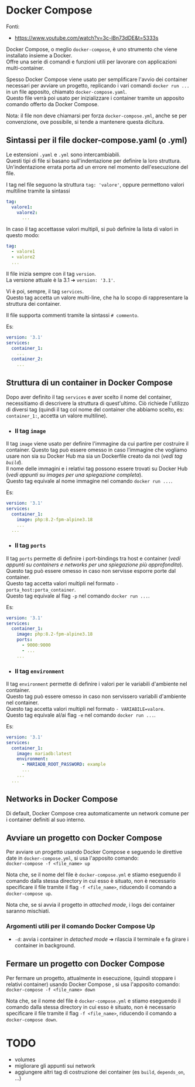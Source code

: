 # Docker Compose

Fonti:
 - https://www.youtube.com/watch?v=3c-iBn73dDE&t=5333s  

Docker Compose, o meglio `docker-compose`, è uno strumento che viene installato insieme a Docker.  
Offre una serie di comandi e funzioni utili per lavorare con applicazioni multi-container.  

Spesso Docker Compose viene usato per semplificare l'avvio dei container necessari per avviare un progetto, replicando i vari comandi `docker run ...` in un file apposito, chiamato `docker-compose.yaml`.  
Questo file verrà poi usato per inizializzare i container tramite un apposito comando offerto da Docker Compose.  

Nota: il file non deve chiamarsi per forza `docker-compose.yml`, anche se per convenzione, ove possibile, si tende a mantenere questa dicitura.  

## Sintassi per il file docker-compose.yaml (o .yml)  

Le estensioni `.yaml` e `.yml` sono intercambiabili.  
Questi tipi di file si basano sull'indentazione per definire la loro struttura. Un'indentazione errata porta ad un errore nel momento dell'esecuzione del file.  

I tag nel file seguono la struttura `tag: 'valore'`, oppure permettono valori multiline tramite la sintassi  
```YAML
tag:
  valore1:
    valore2:
      ...
```

In caso il tag accettasse valori multipli, si può definire la lista di valori in questo modo:    
```YAML
tag:
  - valore1
  - valore2
  ...
```

Il file inizia sempre con il tag `version`.  
La versione attuale è la 3.1 ➔ `version: '3.1'`.  

Vi è poi, sempre, il tag `services`.  
Questo tag accetta un valore multi-line, che ha lo scopo di rappresentare la struttura dei container.  

Il file supporta commenti tramite la sintassi `# commento`.  

Es:
```YAML
version: '3.1'
services:
  container_1:
    ...
  container_2:
    ...
```

## Struttura di un container in Docker Compose

Dopo aver definito il tag `services` e aver scelto il nome del container, necessitiamo di descrivere la struttura di quest'ultimo. Ciò richiede l'utilizzo di diversi tag (quindi il tag col nome del container che abbiamo scelto, es: `container_1:`, accetta un valore multiline).  

- ### Il tag `image`

Il tag `image` viene usato per definire l'immagine da cui partire per costruire il container.
Questo tag può essere omesso in caso l'immagine che vogliamo usare non sia su Docker Hub ma sia un Dockerfile creato da noi (*vedi tag `build`*).    
Il nome delle immagini e i relativi tag possono essere trovati su Docker Hub (*vedi appunti su images per una spiegazione completa*).  
Questo tag equivale al nome immagine nel comando `docker run ...`.  

Es:
```YAML
version: '3.1'
services:
  container_1:
    image: php:8.2-fpm-alpine3.18
    ...
  ...
```

- ### Il tag `ports`

Il tag `ports` permette di definire i port-bindings tra host e container (*vedi appunti su containers e networks per una spiegazione più approfondita*).  
Questo tag può essere omesso in caso non servisse esporre porte dal container.  
Questo tag accetta valori multipli nel formato `- porta_host:porta_container`.    
Questo tag equivale al flag `-p` nel comando `docker run ...`.

Es:
```YAML
version: '3.1'
services:
  container_1:
    image: php:8.2-fpm-alpine3.18
    ports:
      - 9000:9000
      - ...
    ...
```

- ### Il tag `environment`

Il tag `environment` permette di definire i valori per le variabili d'ambiente nel container.  
Questo tag può essere omesso in caso non servissero variabili d'ambiente nel container.  
Questo tag accetta valori multipli nel formato `- VARIABILE=valore`.    
Questo tag equivale al/ai flag `-e` nel comando `docker run ...`.

Es:
```YAML
version: '3.1'
services:
  container_1:
    image: mariadb:latest
    environment:
      - MARIADB_ROOT_PASSWORD: example
      ...
    ...
  ...
```  

## Networks in Docker Compose

Di default, Docker Compose crea automaticamente un network comune per i container definiti al suo interno.  

## Avviare un progetto con Docker Compose

Per avviare un progetto usando Docker Compose e seguendo le direttive date in `docker-compose.yml`, si usa l'apposito comando:  
`docker-compose -f <file_name> up`  

Nota che, se il nome del file è `docker-compose.yml` e stiamo eseguendo il comando dalla stessa directory in cui esso è situato, non è necessario specificare il file tramite il flag `-f <file_name>`, riducendo il comando a `docker-compose up`.  

Nota che, se si avvia il progetto in *attached mode*, i logs dei container saranno mischiati.  

### Argomenti utili per il comando Docker Compose Up

- `-d`: avvia i container in *detached mode* ➔ rilascia il terminale e fa girare i container in background.

## Fermare un progetto con Docker Compose

Per fermare un progetto, attualmente in esecuzione, (quindi stoppare i relativi container) usando Docker Compose , si usa l'apposito comando:  
`docker-compose -f <file_name> down`  

Nota che, se il nome del file è `docker-compose.yml` e stiamo eseguendo il comando dalla stessa directory in cui esso è situato, non è necessario specificare il file tramite il flag `-f <file_name>`, riducendo il comando a `docker-compose down`.  

# TODO
- volumes
- migliorare gli appunti sui network
- aggiungere altri tag di costruzione dei container (es `build`, `depends_on`, ...)









